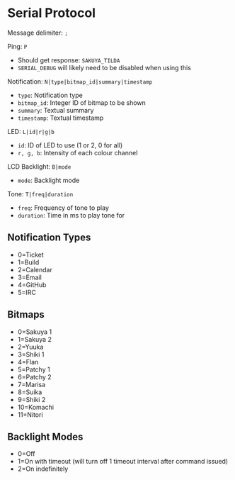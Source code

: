 Serial Protocol
===============

Message delimiter: ```;```

Ping: ```P```
- Should get response: ```SAKUYA_TILDA```
- ```SERIAL_DEBUG``` will likely need to be disabled when using this

Notification: ```N|type|bitmap_id|summary|timestamp```
- ```type```: Notification type
- ```bitmap_id```: Integer ID of bitmap to be shown
- ```summary```: Textual summary
- ```timestamp```: Textual timestamp

LED: ```L|id|r|g|b```
- ```id```: ID of LED to use (1 or 2, 0 for all)
- ```r, g, b```: Intensity of each colour channel

LCD Backlight: ```B|mode```
- ```mode```: Backlight mode

Tone: ```T|freq|duration```
- ```freq```: Frequency of tone to play
- ```duration```: Time in ms to play tone for

Notification Types
------------------

- 0=Ticket
- 1=Build
- 2=Calendar
- 3=Email
- 4=GitHub
- 5=IRC

Bitmaps
-------

- 0=Sakuya 1
- 1=Sakuya 2
- 2=Yuuka
- 3=Shiki 1
- 4=Flan
- 5=Patchy 1
- 6=Patchy 2
- 7=Marisa
- 8=Suika
- 9=Shiki 2
- 10=Komachi
- 11=Nitori

Backlight Modes
---------------

- 0=Off
- 1=On with timeout (will turn off 1 timeout interval after command issued)
- 2=On indefinitely
